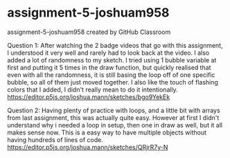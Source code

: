 # assignment-5-joshuam958
assignment-5-joshuam958 created by GitHub Classroom

Question 1: After watching the 2 badge videos that go with this assignment, I understood it very well and rarely had to look back at the video. I also added a lot of randomness to my sketch.
I tried using 1 bubble variable at first and putting it 5 times in the draw function, but quickly realised that even with all the randomness, it is still basing the loop off of one specific bubble, so all of them just moved together.
I also like the touch of flashing colors that I added, I didn't really mean to do it intentionally.
https://editor.p5js.org/joshua.mann/sketches/bgo9YekEk

Question 2: Having plenty of practice with loops, and a little bit with arrays from last assignment, this was actually quite easy. However at first I didn't understand why i needed a loop in setup, then one in draw as well, but it all makes sense now. This is a easy way to have multiple objects without having hundreds of lines of code.
https://editor.p5js.org/joshua.mann/sketches/QRjrR7y-N
